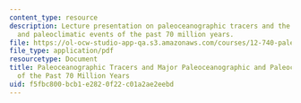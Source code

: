 ```yaml
---
content_type: resource
description: Lecture presentation on paleoceanographic tracers and the major paleoceanographic
  and paleoclimatic events of the past 70 million years.
file: https://ol-ocw-studio-app-qa.s3.amazonaws.com/courses/12-740-paleoceanography-spring-2008/f5fbc800bcb1e2820f22c01a2ae2eebd_lec01_slide.pdf
file_type: application/pdf
resourcetype: Document
title: Paleoceanographic Tracers and Major Paleoceanographic and Paleoclimate Events
  of the Past 70 Million Years
uid: f5fbc800-bcb1-e282-0f22-c01a2ae2eebd
---
```

